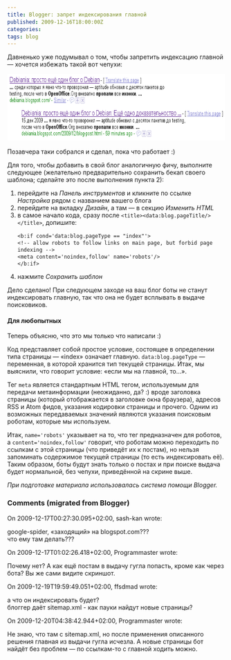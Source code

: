 ```yaml
---
title: Blogger: запрет индексирования главной
published: 2009-12-16T18:00:00Z
categories: 
tags: blog
---
```


Давненько уже подумывал о том, чтобы запретить индексацию главной — хочется избежать такой вот чепухи:

<div class="center">
<img src="/images/google-results-crap.png"
    width="720px" height="154px"
    alt="Чепуха в выдаче Гугла"
    class="fullscreen" />
</div>

Позавчера таки собрался и сделал, пока что работает :)

Для того, чтобы добавить в свой блог аналогичную фичу, выполните следующее (желательно предварительно сохранить бекап своего шаблона; сделайте это после выполнения пункта 2):<ol><li>перейдите на <i>Панель инструментов</i> и кликните по ссылке <i>Настройка</i> рядом с названием вашего блога</li><li>перейдите на вкладку <i>Дизайн</i>, а там — в секцию <i>Изменить HTML</i></li><li>в самое начало кода, сразу после <code>&lt;title&gt;&lt;data:blog.pageTitle/&gt;&lt;/title&gt;</code>, допишите:
<pre><code>&lt;b:if cond='data:blog.pageType == &quot;index&quot;'&gt;
&lt;!-- allow robots to follow links on main page, but forbid page indexing --&gt;
&lt;meta content='noindex,follow' name='robots'/&gt;
&lt;/b:if&gt;</code></pre></li><li>нажмите <i>Сохранить шаблон</i></li></ol>Дело сделано! При следующем заходе на ваш блог боты не станут индексировать главную, так что она не будет всплывать в выдаче поисковиков.

<h4>Для любопытных</h4>Теперь объясню, что это мы только что написали :)

Код представляет собой простое условие, состоящее в определении типа страницы — «index» означает главную. <code>data:blog.pageType</code> — переменная, в которой хранится тип текущей страницы. Итак, мы выяснили, что говорит условие: «если мы на главной, то…».

Тег <code>meta</code> является стандартным HTML тегом, используемым для передачи метаинформации (неожиданно, да? :) вроде заголовка страницы (который отображается в заголовке окна браузера), адресов RSS и Atom фидов, указания кодировки страницы и прочего. Одним из возможных передаваемых значений являются указания поисковым роботам, которые мы используем.

Итак, <code>name='robots'</code> указывает на то, что тег предназначен для роботов, а <code>content='noindex,follow'</code> говорит, что роботам можно переходить по ссылкам с этой страницы (что приведёт их к постам), но нельзя запоминать содержимое текущей страницы (то есть индексировать её). Таким образом, боты будут знать только о постах и при поиске выдача будет нормальной, без чепухи, приведённой на скрине выше.



<i>При подготовке материала использовалась система помощи Blogger.</i>

<h3 id='hakyll-convert-comments-title'>Comments (migrated from Blogger)</h3>
<div class='hakyll-convert-comment'>
<p class='hakyll-convert-comment-date'>On 2009-12-17T00:27:30.095+02:00, sash-kan wrote:</p>
<p class='hakyll-convert-comment-body'>
google-spider, «заходящий» на blogspot.com???<br/>
что ему там делать???
</p>
</div>

<div class='hakyll-convert-comment'>
<p class='hakyll-convert-comment-date'>On 2009-12-17T01:02:26.418+02:00, Programmaster wrote:</p>
<p class='hakyll-convert-comment-body'>
Почему нет? А как ещё постам в выдачу гугла попасть, кроме как через бота? Вы же сами видите скриншот.
</p>
</div>

<div class='hakyll-convert-comment'>
<p class='hakyll-convert-comment-date'>On 2009-12-19T19:59:49.051+02:00, ffsdmad wrote:</p>
<p class='hakyll-convert-comment-body'>
а что он индексировать будет?<br/>
блоггер даёт sitemap.xml - как пауки найдут новые страницы?
</p>
</div>

<div class='hakyll-convert-comment'>
<p class='hakyll-convert-comment-date'>On 2009-12-20T04:38:42.944+02:00, Programmaster wrote:</p>
<p class='hakyll-convert-comment-body'>
Не знаю,  что там с sitemap.xml, но после применения описанного решения главная из выдачи гугла исчезла. А новые страницы бот найдёт без проблем — по ссылкам-то с главной ходить можно.
</p>
</div>



